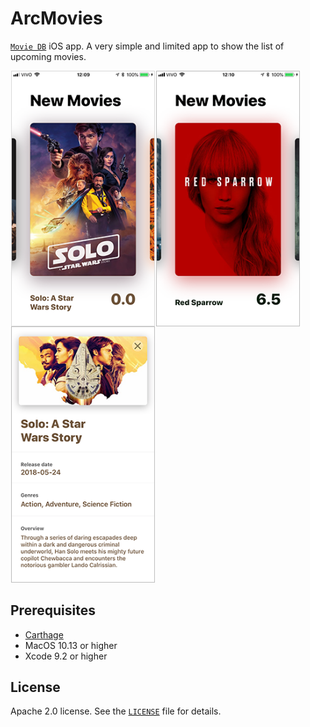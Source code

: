 # ArcMovies
[`Movie DB`](https://www.themoviedb.org/) iOS app.
A very simple and limited app to show the list of upcoming movies.

<img align="left" src="https://github.com/jaikme/arc-movies-ios/raw/develop/screenshots/screenshot1.png?v=4" width="230" hspace="1"/>
<img align="left" src="https://github.com/jaikme/arc-movies-ios/raw/develop/screenshots/screenshot2.png?v=4" width="230" hspace="1"/>
<img src="https://github.com/jaikme/arc-movies-ios/raw/develop/screenshots/screenshot3.png?v=4" width="230" hspace="1"/>

## Prerequisites

* [Carthage](https://github.com/Carthage/Carthage)
* MacOS 10.13 or higher
* Xcode 9.2 or higher

## License

Apache 2.0 license. See the [`LICENSE`](LICENSE) file for details.
